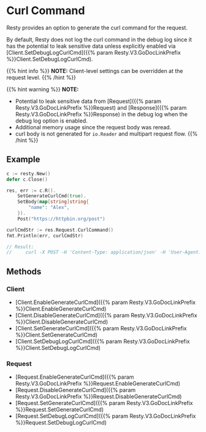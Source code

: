 
# Curl Command

Resty provides an option to generate the curl command for the request.

By default, Resty does not log the curl command in the debug log since it has the potential to leak sensitive data unless explicitly enabled via [Client.SetDebugLogCurlCmd]({{% param Resty.V3.GoDocLinkPrefix %}}Client.SetDebugLogCurlCmd).

{{% hint info %}}
**NOTE:** Client-level settings can be overridden at the request level.
{{% /hint %}}

{{% hint warning %}}
**NOTE:**
   - Potential to leak sensitive data from [Request]({{% param Resty.V3.GoDocLinkPrefix %}}Request) and [Response]({{% param Resty.V3.GoDocLinkPrefix %}}Response) in the debug log when the debug log option is enabled.
   - Additional memory usage since the request body was reread.
   - curl body is not generated for `io.Reader` and multipart request flow.
{{% /hint %}}

## Example

```go
c := resty.New()
defer c.Close()

res, err := c.R().
    SetGenerateCurlCmd(true).
    SetBody(map[string]string{
        "name": "Alex",
    }).
    Post("https://httpbin.org/post")

curlCmdStr := res.Request.CurlCommand()
fmt.Println(err, curlCmdStr)

// Result:
//     curl -X POST -H 'Content-Type: application/json' -H 'User-Agent: go-resty/3.0.0 (https://resty.dev)' -d '{"name":"Alex"}' https://httpbin.org/post
```

## Methods

### Client

* [Client.EnableGenerateCurlCmd]({{% param Resty.V3.GoDocLinkPrefix %}}Client.EnableGenerateCurlCmd)
* [Client.DisableGenerateCurlCmd]({{% param Resty.V3.GoDocLinkPrefix %}}Client.DisableGenerateCurlCmd)
* [Client.SetGenerateCurlCmd]({{% param Resty.V3.GoDocLinkPrefix %}}Client.SetGenerateCurlCmd)
* [Client.SetDebugLogCurlCmd]({{% param Resty.V3.GoDocLinkPrefix %}}Client.SetDebugLogCurlCmd)

### Request

* [Request.EnableGenerateCurlCmd]({{% param Resty.V3.GoDocLinkPrefix %}}Request.EnableGenerateCurlCmd)
* [Request.DisableGenerateCurlCmd]({{% param Resty.V3.GoDocLinkPrefix %}}Request.DisableGenerateCurlCmd)
* [Request.SetGenerateCurlCmd]({{% param Resty.V3.GoDocLinkPrefix %}}Request.SetGenerateCurlCmd)
* [Request.SetDebugLogCurlCmd]({{% param Resty.V3.GoDocLinkPrefix %}}Request.SetDebugLogCurlCmd)
